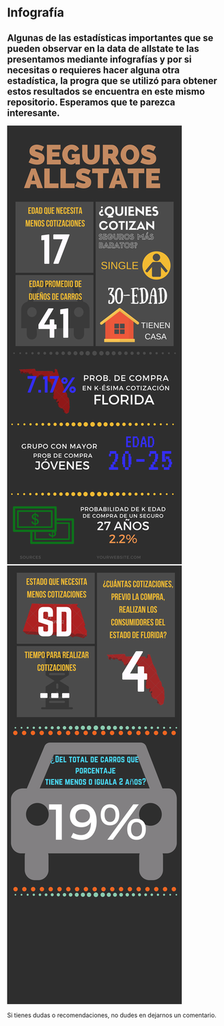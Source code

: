 # Infografía
## Algunas de las estadísticas importantes que se pueden observar en la data de allstate te las presentamos mediante infografías y por si necesitas o requieres hacer alguna otra estadística, la progra que se utilizó para obtener estos resultados se encuentra en este mismo repositorio. Esperamos que te parezca interesante.

![Infografía1](https://github.com/LindaEliza/DataFrame6/blob/master/1.png?raw=true)
![Infografía2](https://github.com/LindaEliza/DataFrame6/blob/master/2.png?raw=true)

Si tienes dudas o recomendaciones, no dudes en dejarnos un comentario.
